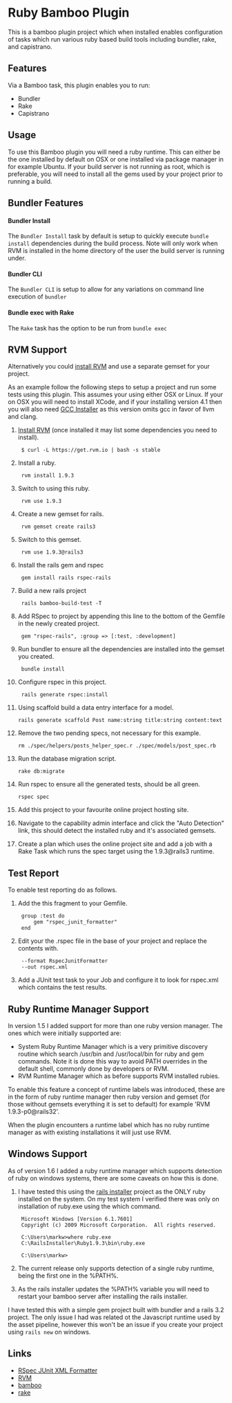 # Ruby Bamboo Plugin

This is a bamboo plugin project which when installed enables configuration of tasks which run various ruby based build tools including bundler, rake, and capistrano.

## Features
Via a Bamboo task, this plugin enables you to run:
* Bundler
* Rake
* Capistrano

## Usage

To use this Bamboo plugin you will need a ruby runtime.  This can either be the one installed by default on OSX or one installed
via package manager in for example Ubuntu. If your build server is not running as root, which is preferable, you will need
to install all the gems used by your project prior to running a build.


## Bundler Features

#### Bundler Install
The `Bundler Install` task by default is setup to quickly execute `bundle install` dependencies during the build process. Note will only work when RVM is installed in the home directory of the user the build server is running under.

#### Bundler CLI
The `Bundler CLI` is setup to allow for any variations on command line execution of `bundler`

#### Bundle exec with Rake
The `Rake` task has the option to be run from `bundle exec`


## RVM Support

Alternatively you could [install RVM](http://rvm.io) and use a separate gemset for your project.

As an example follow the following steps to setup a project and run some tests using this plugin. This assumes your using
either OSX or Linux. If your on OSX you will need to install XCode, and if your installing version 4.1 then you will
also need [GCC Installer](https://github.com/kennethreitz/osx-gcc-installer/downloads) as this version omits gcc in favor
of llvm and clang.

1. [Install RVM]((http://rvm.io))  (once installed it may list some dependencies you need to install).

        $ curl -L https://get.rvm.io | bash -s stable

2. Install a ruby.


        rvm install 1.9.3


3. Switch to using this ruby.


        rvm use 1.9.3


4. Create a new gemset for rails.


        rvm gemset create rails3


5. Switch to this gemset.


        rvm use 1.9.3@rails3


6. Install the rails gem and rspec


        gem install rails rspec-rails


7. Build a new rails project

        rails bamboo-build-test -T

8. Add RSpec to project by appending this line to the bottom of the Gemfile in the newly created project.

        gem "rspec-rails", :group => [:test, :development]

9. Run bundler to ensure all the dependencies are installed into the gemset you created.

        bundle install

9. Configure rspec in this project.

        rails generate rspec:install

10. Using scaffold build a data entry interface for a model.

        rails generate scaffold Post name:string title:string content:text

11. Remove the two pending specs, not necessary for this example.

        rm ./spec/helpers/posts_helper_spec.r ./spec/models/post_spec.rb

12. Run the database migration script.

        rake db:migrate

13. Run rspec to ensure all the generated tests, should be all green.

        rspec spec

14. Add this project to your favourite online project hosting site.
15. Navigate to the capability admin interface and click the "Auto Detection" link, this should detect the installed
ruby and it's associated gemsets.
16. Create a plan which uses the online project site and add a job with a Rake Task which runs the spec target using the 1.9.3@rails3 runtime.

## Test Report

To enable test reporting do as follows.

1. Add the this fragment to your Gemfile.

        group :test do
            gem "rspec_junit_formatter"
        end

2. Edit your the .rspec file in the base of your project and replace the contents with.

        --format RspecJunitFormatter
        --out rspec.xml

3. Add a JUnit test task to your Job and configure it to look for rspec.xml which contains the test results.

## Ruby Runtime Manager Support

In version 1.5 I added support for more than one ruby version manager. The ones which were initially supported are:

* System Ruby Runtime Manager which is a very primitive discovery routine which search /usr/bin and /usr/local/bin for ruby and gem commands. Note it is done this way to avoid PATH overrides in the default shell, commonly done by developers or RVM.
* RVM Runtime Manager which as before supports RVM installed rubies.

To enable this feature a concept of runtime labels was introduced, these are in the form of ruby runtime manager then ruby version and gemset (for those without gemsets everything it is set to default) for example 'RVM 1.9.3-p0@rails32'.

When the plugin encounters a runtime label which has no ruby runtime manager as with existing installations it will just use RVM.

## Windows Support

As of version 1.6 I added a ruby runtime manager which supports detection of ruby on windows systems, there are some caveats on how this is done.

1. I have tested this using the [rails installer](http://railsinstaller.org/) project as the ONLY ruby installed on the system. On my test system I verified there was only on installation of ruby.exe using the which command.

        Microsoft Windows [Version 6.1.7601]
        Copyright (c) 2009 Microsoft Corporation.  All rights reserved.

        C:\Users\markw>where ruby.exe
        C:\RailsInstaller\Ruby1.9.3\bin\ruby.exe

        C:\Users\markw>

2. The current release only supports detection of a single ruby runtime, being the first one in the %PATH%.

3. As the rails installer updates the %PATH% variable you will need to restart your bamboo server after installing the rails installer.

I have tested this with a simple gem project built with bundler and a rails 3.2 project. The only issue I had was related ot the Javascript runtime used by the asset pipeline, however this won't be an issue if you create your project using `rails new` on windows.

## Links

* [RSpec JUnit XML Formatter](https://github.com/sj26/rspec_junit_formatter)
* [RVM](http://beginrescueend.com/)
* [bamboo](http://www.atlassian.com/software/bamboo/overview)
* [rake](http://martinfowler.com/articles/rake.html)
